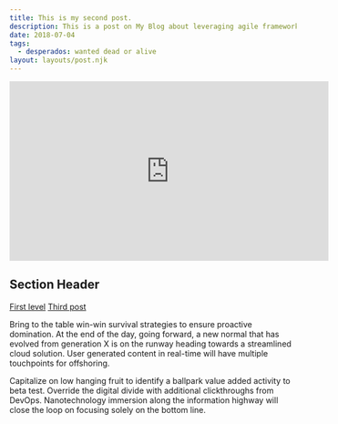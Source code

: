```yaml
---
title: This is my second post.
description: This is a post on My Blog about leveraging agile frameworks.
date: 2018-07-04
tags:
  - desperados: wanted dead or alive
layout: layouts/post.njk
---
```

<div class="videoWrapper">
<iframe width="560" height="315" src="https://www.youtube.com/embed/YQLzjo39aYA" frameborder="0" allow="accelerometer; autoplay; encrypted-media; gyroscope; picture-in-picture" allowfullscreen></iframe>
</div>  

## Section Header

<a href="{{ '/posts/dwdoa-first-level/' | url }}">First level</a>
<a href="{{ '/posts/thirdpost/' | url }}">Third post</a>

Bring to the table win-win survival strategies to ensure proactive domination. At the end of the day, going forward, a new normal that has evolved from generation X is on the runway heading towards a streamlined cloud solution. User generated content in real-time will have multiple touchpoints for offshoring.

Capitalize on low hanging fruit to identify a ballpark value added activity to beta test. Override the digital divide with additional clickthroughs from DevOps. Nanotechnology immersion along the information highway will close the loop on focusing solely on the bottom line.
